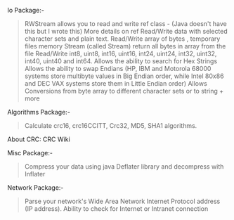 Io Package:-

> RWStream allows you to read and write
> ref class - (Java doesn't have this but I wrote this) More details on ref
> Read/Write data with selected character sets and plain text.
> Read/Write array of bytes , temporary files
> memory Stream (called Stream) return all bytes in array from the file
> Read/Write int8, uint8, int16, uint16, int24, uint24, int32, uint32, int40, uint40 and int64.
> Allows the ability to search for Hex Strings
> Allows the ability to swap Endians (HP, IBM and Motorola 68000 systems store multibyte values in Big Endian order, while Intel 80x86 and DEC VAX systems store them in Little Endian order)
> Allows Conversions from byte array to different character sets or to string + more


Algorithms Package:-

> Calculate crc16, crc16CCITT, Crc32, MD5, SHA1 algorithms.

About CRC: CRC Wiki

Misc Package:-

> Compress your data using java Deflater library and decompress with Inflater

Network Package:-

> Parse your network's Wide Area Network Internet Protocol address (IP address).
> Ability to check for Internet or Intranet connection
